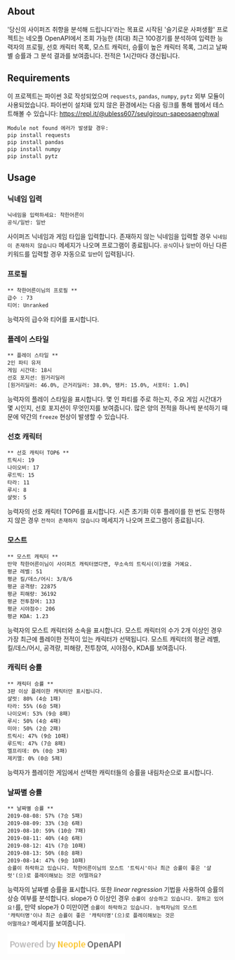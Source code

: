 ## About
'당신의 사이퍼즈 취향을 분석해 드립니다'라는 목표로 시작된 '슬기로운 사퍼생활' 프로젝트는 네오플 OpenAPI에서 조회 가능한 (최대) 최근 100경기를 분석하여 입력한 능력자의 프로필, 선호 캐릭터 목록, 모스트 캐릭터, 승률이 높은 캐릭터 목록, 그리고 날짜별 승률과 그 분석 결과를 보여줍니다. 전적은 1시간마다 갱신됩니다.



## Requirements
이 프로젝트는 파이썬 3로 작성되었으며 <code>requests</code>, <code>pandas</code>, <code>numpy</code>, <code>pytz</code> 외부 모듈이 사용되었습니다. 파이썬이 설치돼 있지 않은 환경에서는 다음 링크를 통해 웹에서 테스트해볼 수 있습니다: https://repl.it/@ubless607/seulgiroun-sapeosaenghwal
```
Module not found 에러가 발생할 경우: 
pip install requests
pip install pandas
pip install numpy
pip install pytz
```
## Usage
### 닉네임 입력
```
닉네임을 입력하세요: 착한어른이
공식/일반: 일반
```
사이퍼즈 닉네임과 게임 타입을 입력합니다. 존재하지 않는 닉네임을 입력할 경우 <code>닉네임이 존재하지 않습니다</code> 메세지가 나오며 프로그램이 종료됩니다. <code>공식</code>이나 <code>일반</code>이 아닌 다른 키워드를 입력할 경우 자동으로 <code>일반</code>이 입력됩니다.
### 프로필
```
** 착한어른이님의 프로필 **
급수 : 73
티어: Unranked
```
능력자의 급수와 티어를 표시합니다.
### 플레이 스타일
```
** 플레이 스타일 **
2인 파티 유저
게임 시간대: 18시
선호 포지션: 원거리딜러
[원거리딜러: 46.0%, 근거리딜러: 38.0%, 탱커: 15.0%, 서포터: 1.0%]
```
능력자의 플레이 스타일을 표시합니다. 몇 인 파티를 주로 하는지, 주요 게임 시간대가 몇 시인지, 선호 포지션이 무엇인지를 보여줍니다. 많은 양의 전적을 하나씩 분석하기 때문에 약간의 <code>freeze</code> 현상이 발생할 수 있습니다.
### 선호 캐릭터
```
** 선호 캐릭터 TOP6 **
트릭시: 19
나이오비: 17
루드빅: 15
타라: 11
루시: 8
샬럿: 5
```
능력자의 선호 캐릭터 TOP6를 표시합니다. 시즌 초기화 이후 플레이를 한 번도 진행하지 않은 경우 <CODE>전적이 존재하지 않습니다</CODE> 메세지가 나오며 프로그램이 종료됩니다.
### 모스트
```
** 모스트 캐릭터 **
만약 착한어른이님이 사이퍼즈 캐릭터였다면, 무소속의 트릭시(이)였을 거예요.
평균 레벨: 51
평균 킬/데스/어시: 3/8/6
평균 공격량: 22875
평균 피해량: 36192
평균 전투참여: 133
평균 시야점수: 206
평균 KDA: 1.23
```
능력자의 모스트 캐릭터와 소속을 표시합니다. 모스트 캐릭터의 수가 2개 이상인 경우 가장 최근에 플레이한 전적이 있는 캐릭터가 선택됩니다. 모스트 캐릭터의 평균 레벨, 킬/데스/어시, 공격량, 피해량, 전투참여, 시야점수, KDA를 보여줍니다.
### 캐릭터 승률
```
** 캐릭터 승률 **
3판 이상 플레이한 캐릭터만 표시됩니다.
샬럿: 80% (4승 1패)
타라: 55% (6승 5패)
나이오비: 53% (9승 8패)
루시: 50% (4승 4패)
미아: 50% (2승 2패)
트릭시: 47% (9승 10패)
루드빅: 47% (7승 8패)
엘프리데: 0% (0승 3패)
제키엘: 0% (0승 5패)
```
능력자가 플레이한 게임에서 선택한 캐릭터들의 승률을 내림차순으로 표시합니다.
### 날짜별 승률
```
** 날짜별 승률 **
2019-08-08: 57% (7승 5패)
2019-08-09: 33% (3승 6패)
2019-08-10: 59% (10승 7패)
2019-08-11: 40% (4승 6패)
2019-08-12: 41% (7승 10패)
2019-08-13: 50% (8승 8패)
2019-08-14: 47% (9승 10패)
승률이 하락하고 있습니다. 착한어른이님의 모스트 '트릭시'이나 최근 승률이 좋은 '샬럿'(으)로 플레이해보는 것은 어떨까요?
```
능력자의 날짜별 승률을 표시합니다. 또한  *linear regression* 기법을 사용하여 승률의 상승 여부를 분석합니다. slope가 0 이상인 경우 <code>승률이 상승하고 있습니다. 잘하고 있어요!</code>를, 만약 slope가 0 미만이면 <code>승률이 하락하고 있습니다. 능력자님의 모스트 '캐릭터명'이나 최근 승률이 좋은 '캐릭터명'(으)로 플레이해보는 것은 어떨까요?</code> 메세지를 보여줍니다.

![Neople OPENAPI](license.png)
